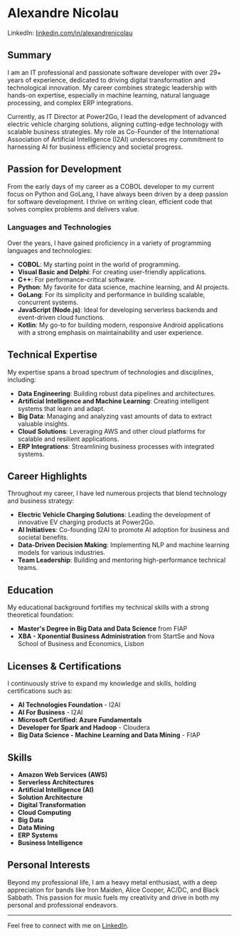 # Alexandre Nicolau
LinkedIn: [linkedin.com/in/alexandrenicolau](https://www.linkedin.com/in/alexandrenicolau)

## Summary
I am an IT professional and passionate software developer with over 29+ years of experience, dedicated to driving digital transformation and technological innovation. My career combines strategic leadership with hands-on expertise, especially in machine learning, natural language processing, and complex ERP integrations.

Currently, as IT Director at Power2Go, I lead the development of advanced electric vehicle charging solutions, aligning cutting-edge technology with scalable business strategies. My role as Co-Founder of the International Association of Artificial Intelligence (I2AI) underscores my commitment to harnessing AI for business efficiency and societal progress.

## Passion for Development
From the early days of my career as a COBOL developer to my current focus on Python and GoLang, I have always been driven by a deep passion for software development. I thrive on writing clean, efficient code that solves complex problems and delivers value.

### Languages and Technologies
Over the years, I have gained proficiency in a variety of programming languages and technologies:

- **COBOL**: My starting point in the world of programming.
- **Visual Basic and Delphi**: For creating user-friendly applications.
- **C++**: For performance-critical software.
- **Python**: My favorite for data science, machine learning, and AI projects.
- **GoLang**: For its simplicity and performance in building scalable, concurrent systems.
- **JavaScript (Node.js)**: Ideal for developing serverless backends and event-driven cloud functions.
- **Kotlin**: My go-to for building modern, responsive Android applications with a strong emphasis on maintainability and user experience.

## Technical Expertise
My expertise spans a broad spectrum of technologies and disciplines, including:

- **Data Engineering**: Building robust data pipelines and architectures.
- **Artificial Intelligence and Machine Learning**: Creating intelligent systems that learn and adapt.
- **Big Data**: Managing and analyzing vast amounts of data to extract valuable insights.
- **Cloud Solutions**: Leveraging AWS and other cloud platforms for scalable and resilient applications.
- **ERP Integrations**: Streamlining business processes with integrated systems.

## Career Highlights
Throughout my career, I have led numerous projects that blend technology and business strategy:

- **Electric Vehicle Charging Solutions**: Leading the development of innovative EV charging products at Power2Go.
- **AI Initiatives**: Co-founding I2AI to promote AI adoption for business and societal benefits.
- **Data-Driven Decision Making**: Implementing NLP and machine learning models for various industries.
- **Team Leadership**: Building and mentoring high-performance technical teams.

## Education
My educational background fortifies my technical skills with a strong theoretical foundation:

- **Master's Degree in Big Data and Data Science** from FIAP
- **XBA - Xponential Business Administration** from StartSe and Nova School of Business and Economics, Lisbon

## Licenses & Certifications
I continuously strive to expand my knowledge and skills, holding certifications such as:

- **AI Technologies Foundation** - I2AI
- **AI For Business** - I2AI
- **Microsoft Certified: Azure Fundamentals**
- **Developer for Spark and Hadoop** - Cloudera
- **Big Data Science - Machine Learning and Data Mining** - FIAP

## Skills
- **Amazon Web Services (AWS)**
- **Serverless Architectures**
- **Artificial Intelligence (AI)**
- **Solution Architecture**
- **Digital Transformation**
- **Cloud Computing**
- **Big Data**
- **Data Mining**
- **ERP Systems**
- **Business Intelligence**

## Personal Interests
Beyond my professional life, I am a heavy metal enthusiast, with a deep appreciation for bands like Iron Maiden, Alice Cooper, AC/DC, and Black Sabbath. This passion for music fuels my creativity and drive in both my personal and professional endeavors.

---

Feel free to connect with me on [LinkedIn](https://www.linkedin.com/in/alexandrenicolau).
